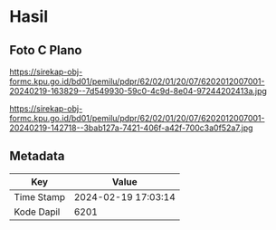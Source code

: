 # Hasil

## Foto C Plano

https://sirekap-obj-formc.kpu.go.id/bd01/pemilu/pdpr/62/02/01/20/07/6202012007001-20240219-163829--7d549930-59c0-4c9d-8e04-97244202413a.jpg

https://sirekap-obj-formc.kpu.go.id/bd01/pemilu/pdpr/62/02/01/20/07/6202012007001-20240219-142718--3bab127a-7421-406f-a42f-700c3a0f52a7.jpg


## Metadata

| Key        | Value               |
| ---------- | ------------------- |
| Time Stamp | 2024-02-19 17:03:14 |
| Kode Dapil | 6201                |



